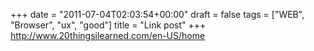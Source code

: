 +++
date = "2011-07-04T02:03:54+00:00"
draft = false
tags = ["WEB", "Browser", "ux", "good"]
title = "Link post"
+++
http://www.20thingsilearned.com/en-US/home


